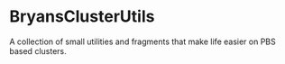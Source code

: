 BryansClusterUtils
==================

A collection of small utilities and fragments that make life easier on PBS based clusters.
